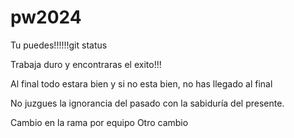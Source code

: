 # pw2024


Tu puedes!!!!!!git status

Trabaja duro y encontraras el exito!!!



Al final todo estara bien y si no esta bien, no has llegado al final

No juzgues la ignorancia del pasado con la sabiduría del presente.

Cambio en la rama por equipo
Otro cambio
